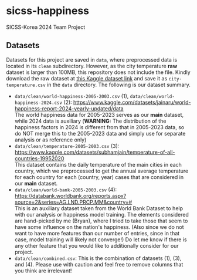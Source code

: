 # sicss-happiness
SICSS-Korea 2024 Team Project

## Datasets
Datasets for this project are saved in `data`, where preprocessed data is located in its `clean` subdirectory. However, as the city temperature __raw__ dataset is larger than 100MB, this repository does not include the file. Kindly download the raw dataset at [this Kaggle dataset link](https://www.kaggle.com/datasets/subhamjain/temperature-of-all-countries-19952020) and save it as `city-temperature.csv` in the `data` directory. The following is our dataset summary.

- `data/clean/world-happiness-2005-2003.csv` (1), `data/clean/world-happiness-2024.csv` (2): https://www.kaggle.com/datasets/jainaru/world-happiness-report-2024-yearly-updated/data <br>The world happiness data for 2005-2023 serves as our <b>main</b> dataset, while 2024 data is auxiliary (<b>WARNING:</b> The distribution of the happiness factors in 2024 is different from that in 2005-2023 data, so do NOT merge this to the 2005-2023 data and simply use for separate analysis or as reference only)  
- `data/clean/temperature-2005-2003.csv` (3): https://www.kaggle.com/datasets/subhamjain/temperature-of-all-countries-19952020 <br>This dataset contains the daily temperature of the main cities in each country, which we preprocessed to get the annual average temperature for each country for each (country, year) cases that are considered in our <b>main</b> dataset.
- `data/clean/world-bank-2005-2003.csv` (4): https://databank.worldbank.org/reports.aspx?source=2&series=AG.LND.PRCP.MM&country=# <br>This is an auxiliary dataset taken from the World Bank Dataset to help with our analysis or happiness model training. The elements considered are hand-picked by me (Bryan), where I tried to take those that seem to have some influence on the nation's happiness. (Also since we do not want to have more features than our number of entries, since in that case, model training will likely not converge!) Do let me know if there is any other feature that you would like to additionally consider for our project.
- `data/clean/combined.csv`: This is the combination of datasets (1), (3), and (4). Please use with caution and feel free to remove columns that you think are irrelevant!
